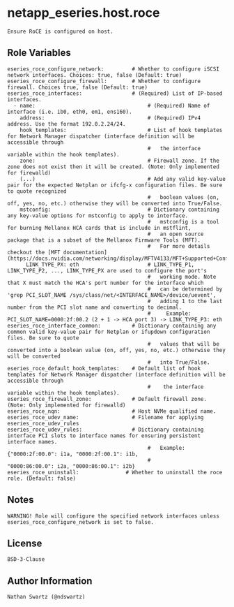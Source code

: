 # netapp_eseries.host.roce
    Ensure RoCE is configured on host.

## Role Variables
    eseries_roce_configure_network:         # Whether to configure iSCSI network interfaces. Choices: true, false (Default: true)
    eseries_roce_configure_firewall:        # Whether to configure firewall. Choices true, false (Default: true)
    eseries_roce_interfaces:                # (Required) List of IP-based interfaces.
      - name:                                    # (Required) Name of interface (i.e. ib0, eth0, em1, ens160).
        address:                                 # (Required) IPv4 address. Use the format 192.0.2.24/24.
        hook_templates:                          # List of hook templates for Network Manager dispatcher (interface definition will be accessible through
                                                 #   the interface variable within the hook templates).
        zone:                                    # Firewall zone. If the zone does not exist then it will be created. (Note: Only implemented for firewalld)
        (...)                                    # Add any valid key-value pair for the expected Netplan or ifcfg-x configuration files. Be sure to quote recognized
                                                 #   boolean values (on, off, yes, no, etc.) otherwise they will be converted into True/False.
        mstconfig:                               # Dictionary containing any key-value options for mstconfig to apply to interface.
                                                 #   mstconfig is a tool for burning Mellanox HCA cards that is include in mstflint,
                                                 #   an open source package that is a subset of the Mellanox Firmware Tools (MFT).
                                                 #   For more details checkout the [MFT documentation](https://docs.nvidia.com/networking/display/MFTV4133/MFT+Supported+Configurations+and+Parameters)
          LINK_TYPE_PX: eth                      # LINK_TYPE_P1, LINK_TYPE_P2, ..., LINK_TYPE_PX are used to configure the port's
                                                 #   working mode. Note that X must match the HCA's port number for the interface which
                                                 #   can be determined by 'grep PCI_SLOT_NAME /sys/class/net/<INTERFACE_NAME>/device/uevent',
                                                 #   adding 1 to the last number from the PCI slot name and converting to decimal.
                                                 #     Example: PCI_SLOT_NAME=0000:2f:00.2 (2 + 1 -> HCA port 3) -> LINK_TYPE_P3: eth
    eseries_roce_interface_common:          # Dictionary containing any common valid key-value pair for Netplan or ifupdown configuration files. Be sure to quote
                                                 #   values that will be converted into a boolean value (on, off, yes, no, etc.) otherwise they will be converted
                                                 #   into True/False.
    eseries_roce_default_hook_templates:    # Default list of hook templates for Network Manager dispatcher (interface definition will be accessible through
                                                 #    the interface variable within the hook templates).
    eseries_roce_firewall_zone:             # Default firewall zone. (Note: Only implemented for firewalld)
    eseries_roce_nqn:                       # Host NVMe qualified name.
    eseries_roce_udev_name:                 # Filename for applying eseries_roce_udev_rules
    eseries_roce_udev_rules:                # Dictionary containing interface PCI slots to interface names for ensuring persistent interface names.
                                                 #   Example: {"0000:2f:00.0": i1a, "0000:2f:00.1": i1b,
                                                 #             "0000:86:00.0": i2a, "0000:86:00.1": i2b}
    eseries_roce_uninstall:               # Whether to uninstall the roce role. (Default: false)

## Notes
    WARNING! Role will configure the specified network interfaces unless eseries_roce_configure_network is set to false.

## License
    BSD-3-Clause

## Author Information
    Nathan Swartz (@ndswartz)
